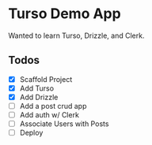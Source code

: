 # Turso Demo App

Wanted to learn Turso, Drizzle, and Clerk. 

## Todos

- [x] Scaffold Project
- [x] Add Turso
- [x] Add Drizzle
- [ ] Add a post crud app
- [ ] Add auth w/ Clerk
- [ ] Associate Users with Posts
- [ ] Deploy